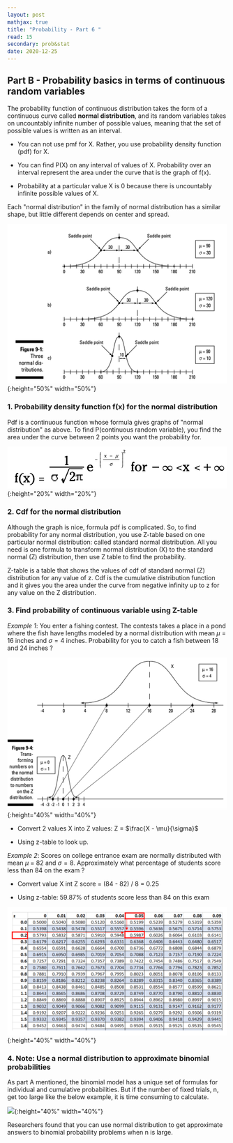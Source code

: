 ```yaml
---
layout: post
mathjax: true
title: "Probability - Part 6 "
read: 15
secondary: prob&stat
date: 2020-12-25
---
```


## Part B - Probability basics in terms of continuous random variables

The probability function of continuous distribution takes the form of a continuous curve called **normal distribution**, and its random variables takes on uncountably infinite number of possible values, meaning that the set of possible values is written as an interval. 

+ You can not use pmf for X. Rather, you use probability density function (pdf) for X. 
  
+ You can find P(X) on any interval of values of X. Probability over an interval represent the area under the curve that is the graph of f(x). 
  
+ Probability at a particular value X is 0 because there is uncountably infinite possible values of X.

Each "normal distribution" in the family of normal distribution has a similar shape, but little different depends on center and spread. 

![](/sources/prob6-1.png){:height="50%" width="50%"}

### 1. Probability density function f(x) for the normal distribution

Pdf is a continuous function whose formula gives graphs of "normal distribution" as above. To find P(continuous random variable), you find the area under the curve between 2 points you want the probability for. 

![](/sources/prob6-2.png){:height="20%" width="20%"}

### 2. Cdf for the normal distribution

Although the graph is nice, formula pdf is complicated. So, to find probability for any normal distribution, you use Z-table based on one particular normal distribution: called standard normal distribution. All you need is one formula to transform normal distribution (X) to the standard normal (Z) distribution, then use Z table to find the probability. 

Z-table is a table that shows the values of cdf of standard normal (Z) distribution for any value of z. Cdf is the cumulative distribution function and it gives you the area under the curve from negative infinity up to z for any value on the Z distribution.

### 3. Find probability of continuous variable using Z-table

*Example 1*: You enter a fishing contest. The contests takes a place in a pond where the fish have lengths modeled by a normal distribution with mean $\mu$ = 16 inches and $\sigma = 4$ inches. Probability for you to catch a fish between 18 and 24 inches ? 

![](/sources/prob6-3.png){:height="40%" width="40%"}

+ Convert 2 values X into Z values: Z = $\frac{X - \mu}{\sigma}$

+ Using z-table to look up. 

*Example 2*: Scores on college entrance exam are normally distributed with mean $\mu$ = 82 and $\sigma = 8$. Approximately what percentage of students score less than 84 on the exam ?

+ Convert value X int Z score = (84 - 82) / 8 = 0.25

+ Using z-table: 59.87% of students score less than 84 on this exam
  
![](/sources/prob6-4.png){:height="40%" width="40%"}

### 4. Note: Use a normal distribution to approximate binomial probabilities

As part A mentioned, the binomial model has a unique set of formulas for individual and cumulative probabilities. But if the number of fixed trials, n, get too large like the below example, it is time consuming to calculate.

![](prob6-5.png){:height="40%" width="40%"}

Researchers found that you can use normal distribution to get approximate answers to binomial probability problems when n is large. 